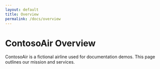```yaml
---
layout: default
title: Overview
permalink: /docs/overview
---
```


# ContosoAir Overview

ContosoAir is a fictional airline used for documentation demos. This page outlines our mission and services.
